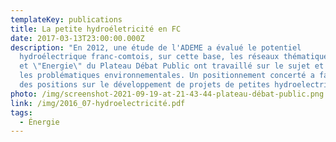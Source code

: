 ```yaml
---
templateKey: publications
title: La petite hydroéletricité en FC
date: 2017-03-13T23:00:00.000Z
description: "En 2012, une étude de l'ADEME a évalué le potentiel
  hydroélectrique franc-comtois, sur cette base, les réseaux thématiques \"Eau\"
  et \"Energie\" du Plateau Débat Public ont travaillé sur le sujet et évaluer
  les problématiques environnementales. Un positionnement concerté a fait émergé
  des positions sur le développement de projets de petites hydroelectricité. "
photo: /img/screenshot-2021-09-19-at-21-43-44-plateau-débat-public.png
link: /img/2016_07-hydroelectricité.pdf
tags:
  - Énergie
---
```

